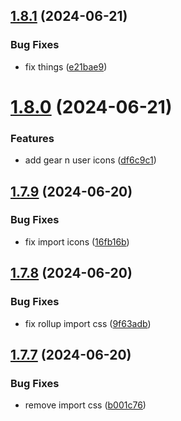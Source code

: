 ## [1.8.1](https://github.com/hattaalfaritzy/hzy-ui/compare/v1.8.0...v1.8.1) (2024-06-21)


### Bug Fixes

* fix things ([e21bae9](https://github.com/hattaalfaritzy/hzy-ui/commit/e21bae9147204254c5daa6b21d708a30736bb1f5))



# [1.8.0](https://github.com/hattaalfaritzy/hzy-ui/compare/v1.7.9...v1.8.0) (2024-06-21)


### Features

* add gear n user icons ([df6c9c1](https://github.com/hattaalfaritzy/hzy-ui/commit/df6c9c1979dc3e298a1ecfdc5befcf0bcd4f5037))



## [1.7.9](https://github.com/hattaalfaritzy/hzy-ui/compare/v1.7.8...v1.7.9) (2024-06-20)


### Bug Fixes

* fix import icons ([16fb16b](https://github.com/hattaalfaritzy/hzy-ui/commit/16fb16b8a8a85a4647ef74b23060b6b1c7352d94))



## [1.7.8](https://github.com/hattaalfaritzy/hzy-ui/compare/v1.7.7...v1.7.8) (2024-06-20)


### Bug Fixes

* fix rollup import css ([9f63adb](https://github.com/hattaalfaritzy/hzy-ui/commit/9f63adb4087ed4e48a2929bce4ea5cb7b0bf7344))



## [1.7.7](https://github.com/hattaalfaritzy/hzy-ui/compare/v1.7.6...v1.7.7) (2024-06-20)


### Bug Fixes

* remove import css ([b001c76](https://github.com/hattaalfaritzy/hzy-ui/commit/b001c76128c268048a88b7f3ee84d0f2e1675476))



